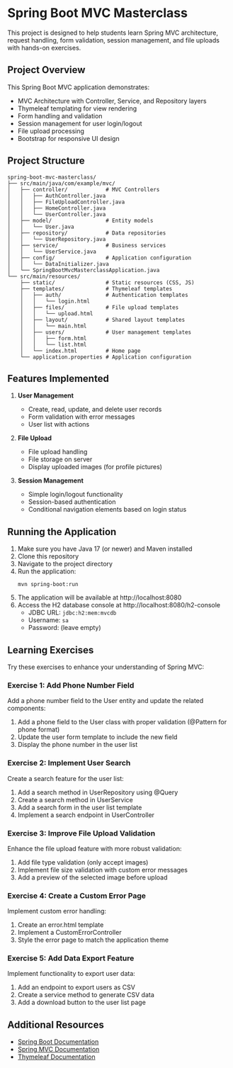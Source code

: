 # Spring Boot MVC Masterclass

This project is designed to help students learn Spring MVC architecture, request handling, form validation, session management, and file uploads with hands-on exercises.

## Project Overview

This Spring Boot MVC application demonstrates:
- MVC Architecture with Controller, Service, and Repository layers
- Thymeleaf templating for view rendering
- Form handling and validation
- Session management for user login/logout
- File upload processing
- Bootstrap for responsive UI design

## Project Structure

```
spring-boot-mvc-masterclass/
├── src/main/java/com/example/mvc/
│   ├── controller/            # MVC Controllers
│   │   ├── AuthController.java
│   │   ├── FileUploadController.java
│   │   ├── HomeController.java
│   │   └── UserController.java
│   ├── model/                 # Entity models
│   │   └── User.java
│   ├── repository/            # Data repositories
│   │   └── UserRepository.java
│   ├── service/               # Business services
│   │   └── UserService.java
│   ├── config/                # Application configuration
│   │   └── DataInitializer.java
│   └── SpringBootMvcMasterclassApplication.java
└── src/main/resources/
    ├── static/                # Static resources (CSS, JS)
    ├── templates/             # Thymeleaf templates
    │   ├── auth/              # Authentication templates
    │   │   └── login.html
    │   ├── files/             # File upload templates
    │   │   └── upload.html
    │   ├── layout/            # Shared layout templates
    │   │   └── main.html
    │   ├── users/             # User management templates
    │   │   ├── form.html
    │   │   └── list.html
    │   └── index.html         # Home page
    └── application.properties # Application configuration
```

## Features Implemented

1. **User Management**
   - Create, read, update, and delete user records
   - Form validation with error messages
   - User list with actions

2. **File Upload**
   - File upload handling
   - File storage on server
   - Display uploaded images (for profile pictures)

3. **Session Management**
   - Simple login/logout functionality
   - Session-based authentication
   - Conditional navigation elements based on login status

## Running the Application

1. Make sure you have Java 17 (or newer) and Maven installed
2. Clone this repository
3. Navigate to the project directory
4. Run the application:
   ```
   mvn spring-boot:run
   ```
5. The application will be available at http://localhost:8080
6. Access the H2 database console at http://localhost:8080/h2-console
   - JDBC URL: `jdbc:h2:mem:mvcdb`
   - Username: `sa`
   - Password: (leave empty)

## Learning Exercises

Try these exercises to enhance your understanding of Spring MVC:

### Exercise 1: Add Phone Number Field
Add a phone number field to the User entity and update the related components:
1. Add a phone field to the User class with proper validation (@Pattern for phone format)
2. Update the user form template to include the new field
3. Display the phone number in the user list

### Exercise 2: Implement User Search
Create a search feature for the user list:
1. Add a search method in UserRepository using @Query
2. Create a search method in UserService
3. Add a search form in the user list template
4. Implement a search endpoint in UserController

### Exercise 3: Improve File Upload Validation
Enhance the file upload feature with more robust validation:
1. Add file type validation (only accept images)
2. Implement file size validation with custom error messages
3. Add a preview of the selected image before upload

### Exercise 4: Create a Custom Error Page
Implement custom error handling:
1. Create an error.html template
2. Implement a CustomErrorController
3. Style the error page to match the application theme

### Exercise 5: Add Data Export Feature
Implement functionality to export user data:
1. Add an endpoint to export users as CSV
2. Create a service method to generate CSV data
3. Add a download button to the user list page

## Additional Resources
- [Spring Boot Documentation](https://docs.spring.io/spring-boot/docs/current/reference/html/)
- [Spring MVC Documentation](https://docs.spring.io/spring-framework/docs/current/reference/html/web.html)
- [Thymeleaf Documentation](https://www.thymeleaf.org/documentation.html)
